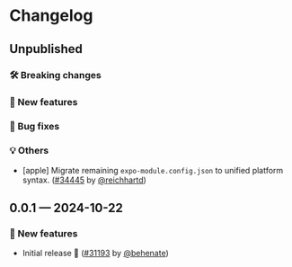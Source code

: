# Changelog

## Unpublished

### 🛠 Breaking changes

### 🎉 New features

### 🐛 Bug fixes

### 💡 Others

- [apple] Migrate remaining `expo-module.config.json` to unified platform syntax. ([#34445](https://github.com/expo/expo/pull/34445) by [@reichhartd](https://github.com/reichhartd))

## 0.0.1 — 2024-10-22

### 🎉 New features

- Initial release 🎉 ([#31193](https://github.com/expo/expo/pull/31193) by [@behenate](https://github.com/behenate))
